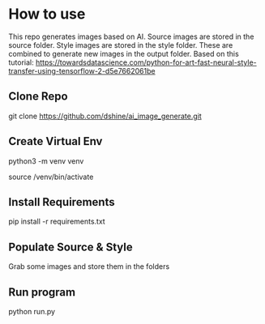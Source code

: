 # How to use

This repo generates images based on AI. Source images are stored in the source folder. Style images are stored in the style folder. These are combined to generate new images in the output folder.
Based on this tutorial: https://towardsdatascience.com/python-for-art-fast-neural-style-transfer-using-tensorflow-2-d5e7662061be

## Clone Repo

git clone https://github.com/dshine/ai_image_generate.git

## Create Virtual Env

python3 -m venv venv

source /venv/bin/activate

## Install Requirements
pip install -r requirements.txt

## Populate Source & Style
Grab some images and store them in the folders

## Run program
python run.py
